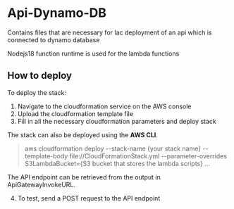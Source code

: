 # Api-Dynamo-DB

Contains files that are necessary for Iac deployment of an api which is connected to dynamo database

Nodejs18 function runtime is used for the lambda functions

## How to deploy

To deploy the stack:

1. Navigate to the cloudformation service on the AWS console
2. Upload the cloudformation template file
3. Fill in all the necessary cloudformation parameters and deploy stack

The stack can also be deployed using the **AWS CLI**.

> aws cloudformation deploy --stack-name {your stack name} --template-body file://CloudFormationStack.yml --parameter-overrides S3LambdaBucket={S3 bucket that stores the lambda scripts} ...

The API endpoint can be retrieved from the output in ApiGatewayInvokeURL.

4. To test, send a POST request to the API endpoint

